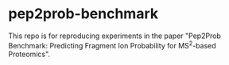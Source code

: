 # pep2prob-benchmark

This repo is for reproducing experiments in the paper "Pep2Prob Benchmark: Predicting Fragment Ion Probability for MS$^2$-based Proteomics".
